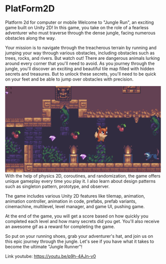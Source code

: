 # PlatForm2D
Platform 2d for computer or mobile
Welcome to "Jungle Run", an exciting game built on Unity 2D! In this game, you take on the role of a fearless adventurer who must traverse through the dense jungle, facing numerous obstacles along the way.

Your mission is to navigate through the treacherous terrain by running and jumping your way through various obstacles, including obstacles such as trees, rocks, and rivers. But watch out! There are dangerous animals lurking around every corner that you'll need to avoid.
As you journey through the jungle, you'll discover an exciting and beautiful tile map filled with hidden secrets and treasures. But to unlock these secrets, you'll need to be quick on your feet and be able to jump over obstacles with precision.

![Image](Screenshot/pic1.png)
With the help of physics 2D, coroutines, and randomization, the game offers unique gameplay every time you play it. I also learn about design patterns such as singleton pattern, prototype, and observer.



The game includes various Unity 2D features like tilemap, animation, animation controller, animation in code, prefabs, prefab variants, cinemachine, multilevel, level manager, and game UI, pushing game.

At the end of the game, you will get a score based on how quickly you completed each level and how many secrets did you get. You'll also receive an awesome gif as a reward for completing the game.

So put on your running shoes, grab your adventurer's hat, and join us on this epic journey through the jungle. Let's see if you have what it takes to become the ultimate "Jungle Runner"!

Link youtube: https://youtu.be/p9h-4AJn-v0